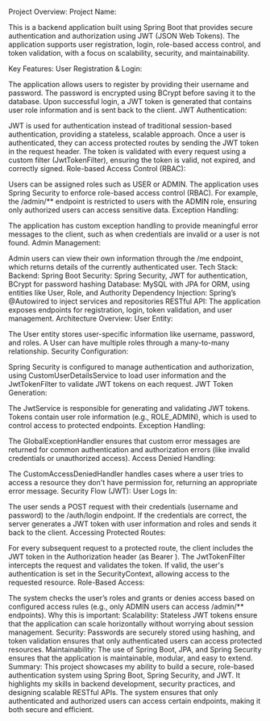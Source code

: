 Project Overview:
Project Name: 

This is a backend application built using Spring Boot that provides secure authentication and authorization using JWT (JSON Web Tokens). The application supports user registration, login, role-based access control, and token validation, with a focus on scalability, security, and maintainability.

Key Features:
User Registration & Login:

The application allows users to register by providing their username and password. The password is encrypted using BCrypt before saving it to the database.
Upon successful login, a JWT token is generated that contains user role information and is sent back to the client.
JWT Authentication:

JWT is used for authentication instead of traditional session-based authentication, providing a stateless, scalable approach.
Once a user is authenticated, they can access protected routes by sending the JWT token in the request header.
The token is validated with every request using a custom filter (JwtTokenFilter), ensuring the token is valid, not expired, and correctly signed.
Role-based Access Control (RBAC):

Users can be assigned roles such as USER or ADMIN. The application uses Spring Security to enforce role-based access control (RBAC).
For example, the /admin/** endpoint is restricted to users with the ADMIN role, ensuring only authorized users can access sensitive data.
Exception Handling:

The application has custom exception handling to provide meaningful error messages to the client, such as when credentials are invalid or a user is not found.
Admin Management:

Admin users can view their own information through the /me endpoint, which returns details of the currently authenticated user.
Tech Stack:
Backend: Spring Boot
Security: Spring Security, JWT for authentication, BCrypt for password hashing
Database: MySQL with JPA for ORM, using entities like User, Role, and Authority
Dependency Injection: Spring’s @Autowired to inject services and repositories
RESTful API: The application exposes endpoints for registration, login, token validation, and user management.
Architecture Overview:
User Entity:

The User entity stores user-specific information like username, password, and roles. A User can have multiple roles through a many-to-many relationship.
Security Configuration:

Spring Security is configured to manage authentication and authorization, using CustomUserDetailsService to load user information and the JwtTokenFilter to validate JWT tokens on each request.
JWT Token Generation:

The JwtService is responsible for generating and validating JWT tokens. Tokens contain user role information (e.g., ROLE_ADMIN), which is used to control access to protected endpoints.
Exception Handling:

The GlobalExceptionHandler ensures that custom error messages are returned for common authentication and authorization errors (like invalid credentials or unauthorized access).
Access Denied Handling:

The CustomAccessDeniedHandler handles cases where a user tries to access a resource they don't have permission for, returning an appropriate error message.
Security Flow (JWT):
User Logs In:

The user sends a POST request with their credentials (username and password) to the /auth/login endpoint.
If the credentials are correct, the server generates a JWT token with user information and roles and sends it back to the client.
Accessing Protected Routes:

For every subsequent request to a protected route, the client includes the JWT token in the Authorization header (as Bearer <token>).
The JwtTokenFilter intercepts the request and validates the token. If valid, the user's authentication is set in the SecurityContext, allowing access to the requested resource.
Role-Based Access:

The system checks the user’s roles and grants or denies access based on configured access rules (e.g., only ADMIN users can access /admin/** endpoints).
Why this is important:
Scalability: Stateless JWT tokens ensure that the application can scale horizontally without worrying about session management.
Security: Passwords are securely stored using hashing, and token validation ensures that only authenticated users can access protected resources.
Maintainability: The use of Spring Boot, JPA, and Spring Security ensures that the application is maintainable, modular, and easy to extend.
Summary:
This project showcases my ability to build a secure, role-based authentication system using Spring Boot, Spring Security, and JWT. It highlights my skills in backend development, security practices, and designing scalable RESTful APIs. The system ensures that only authenticated and authorized users can access certain endpoints, making it both secure and efficient.

